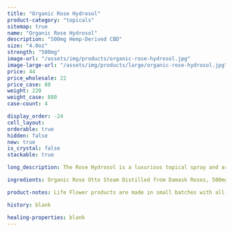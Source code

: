 ```yaml
---
title: "Organic Rose Hydrosol"
product-category: "topicals"
sitemap: true
name: "Organic Rose Hydrosol"
description: "500mg Hemp-Derived CBD"
size: "4.0oz"
strength: "500mg"
image-url: "/assets/img/products/organic-rose-hydrosol.jpg"
image-large-url: "/assets/img/products/large/organic-rose-hydrosol.jpg"
price: 44
price_wholesale: 22
price_case: 88
weight: 220
weight_case: 880
case-count: 4

display_order: -24
cell_layout:
orderable: true
hidden: false
new: true
is_crystal: false
stackable: true

long_description: The Rose Hydrosol is a luxurious topical spray and aromatherapy mist. Organic Damask roses and CBD work synergistically to tighten, tone, relieve inflammation associated with acne and balance the pH of the skin. Since Damask Roses have the highest vibration of any flower on this planet (320 Hertz), Rose essence is prized for its abilities to beautify the skin, lift energy and calm senses, promoting a sense of overall peace and wellbeing. Infused with a Rose Quartz Crystal, the stone of unconditional love. 

ingredients: Organic Rose Otto Steam Distilled from Damask Roses, 500mg Organic Hemp-Derived Cannabidiol, Cleansed & Charged Rose Quartz Crystal

product-notes: Life Flower products are made in small batches with all-natural and boutique ingredients. Orders are processed and ship within 14 business days. Please allow additional time for&nbsp;delivery.

history: blank

healing-properties: blank
---
```

